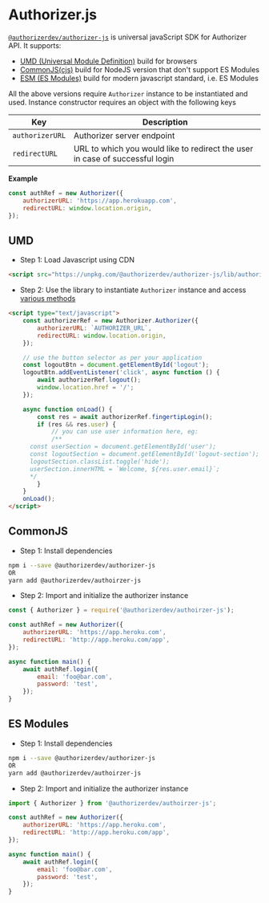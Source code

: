 # Authorizer.js

[`@authorizerdev/authorizer-js`](https://www.npmjs.com/package/@authorizerdev/authorizer-js) is universal javaScript SDK for Authorizer API.
It supports:

- [UMD (Universal Module Definition)](https://github.com/umdjs/umd) build for browsers
- [CommonJS(cjs)](https://flaviocopes.com/commonjs/) build for NodeJS version that don't support ES Modules
- [ESM (ES Modules)](https://hacks.mozilla.org/2018/03/es-modules-a-cartoon-deep-dive/) build for modern javascript standard, i.e. ES Modules

All the above versions require `Authorizer` instance to be instantiated and used. Instance constructor requires an object with the following keys

| Key             | Description                                                                  |
| --------------- | ---------------------------------------------------------------------------- |
| `authorizerURL` | Authorizer server endpoint                                                   |
| `redirectURL`   | URL to which you would like to redirect the user in case of successful login |

**Example**

```js
const authRef = new Authorizer({
	authorizerURL: 'https://app.herokuapp.com',
	redirectURL: window.location.origin,
});
```

## UMD

- Step 1: Load Javascript using CDN

```html
<script src="https://unpkg.com/@authorizerdev/authorizer-js/lib/authorizer.min.js"></script>
```

- Step 2: Use the library to instantiate `Authorizer` instance and access [various methods](/authorizer-js/functions)

```html
<script type="text/javascript">
	const authorizerRef = new Authorizer.Authorizer({
		authorizerURL: `AUTHORIZER_URL`,
		redirectURL: window.location.origin,
	});

	// use the button selector as per your application
	const logoutBtn = document.getElementById('logout');
	logoutBtn.addEventListener('click', async function () {
		await authorizerRef.logout();
		window.location.href = '/';
	});

	async function onLoad() {
		const res = await authorizerRef.fingertipLogin();
		if (res && res.user) {
			// you can use user information here, eg:
			/**
      const userSection = document.getElementById('user');
      const logoutSection = document.getElementById('logout-section');
      logoutSection.classList.toggle('hide');
      userSection.innerHTML = `Welcome, ${res.user.email}`;
      */
		}
	}
	onLoad();
</script>
```

## CommonJS

- Step 1: Install dependencies

```sh
npm i --save @authorizerdev/authorizer-js
OR
yarn add @authorizerdev/authoirzer-js
```

- Step 2: Import and initialize the authorizer instance

```js
const { Authorizer } = require('@authorizerdev/authoirzer-js');

const authRef = new Authorizer({
	authorizerURL: 'https://app.heroku.com',
	redirectURL: 'http://app.heroku.com/app',
});

async function main() {
	await authRef.login({
		email: 'foo@bar.com',
		password: 'test',
	});
}
```

## ES Modules

- Step 1: Install dependencies

```sh
npm i --save @authorizerdev/authorizer-js
OR
yarn add @authorizerdev/authoirzer-js
```

- Step 2: Import and initialize the authorizer instance

```js
import { Authorizer } from '@authorizerdev/authoirzer-js';

const authRef = new Authorizer({
	authorizerURL: 'https://app.heroku.com',
	redirectURL: 'http://app.heroku.com/app',
});

async function main() {
	await authRef.login({
		email: 'foo@bar.com',
		password: 'test',
	});
}
```
